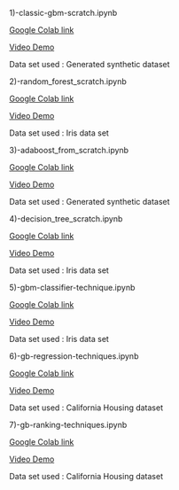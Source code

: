 1)-classic-gbm-scratch.ipynb

[Google Colab link](https://colab.research.google.com/drive/1XY2IMMuB5rC8l47gH9RF1XpYHgDY4XIN?usp=sharing)

[Video Demo](https://drive.google.com/file/d/1Cak-omb69m-ajGaX3lNXm3lHA-spunhe/view?usp=sharing)

Data set used : Generated synthetic dataset

2)-random_forest_scratch.ipynb

[Google Colab link](https://colab.research.google.com/drive/1iM4kIIB14Bew4TH4LieAy9OZgO3zixB3?usp=sharing)

[Video Demo](https://drive.google.com/file/d/13b6IOdHDmvGyPeFibD_dk95EaZkNBwa5/view?usp=sharing)

Data set used : Iris data set

3)-adaboost_from_scratch.ipynb

[Google Colab link](https://colab.research.google.com/drive/1hcgyLdv46tE9XImRoHWhQE0hM4_s11_Y?usp=sharing)

[Video Demo](https://drive.google.com/file/d/1LgQrtyF_bOTwfACPLS8lvqgQ47jdm7X_/view?usp=sharing)

Data set used : Generated synthetic dataset

4)-decision_tree_scratch.ipynb

[Google Colab link](https://colab.research.google.com/drive/1_5tnYCz95_29sBYe8jXef1xTOjCvsd6H?usp=sharing)

[Video Demo](https://drive.google.com/file/d/19TToTaJTVaBnYyWbLf63UoH_E5Ie731G/view?usp=sharing)

Data set used : Iris data set

5)-gbm-classifier-technique.ipynb

[Google Colab link](https://colab.research.google.com/drive/1a5K7Nq2RqvFgRUXogt8wiHDUXLx5OSEg?usp=sharing)

[Video Demo](https://drive.google.com/file/d/1fesOPbPnfe4k-FB6VLBxChWBBt3ORwA1/view?usp=sharing)

Data set used : Iris data set

6)-gb-regression-techniques.ipynb

[Google Colab link](https://colab.research.google.com/drive/1ZKZgUtaXhui732cFonVFoASN_nQ0yKeS?usp=sharing)

[Video Demo](https://drive.google.com/file/d/1eTwqoGCjJdwjzeKylv6fOGpouKC0r8wY/view?usp=sharing)

Data set used : California Housing dataset

7)-gb-ranking-techniques.ipynb

[Google Colab link](https://colab.research.google.com/drive/1uDra-ehebc6FG0ZQjLNQyjcGymwR9LAj?usp=sharing)

[Video Demo](https://drive.google.com/file/d/1VJc2GpFp_gP9t9bNGFvrzIhTZ-Ts6tZ8/view?usp=sharing)

Data set used : California Housing dataset



